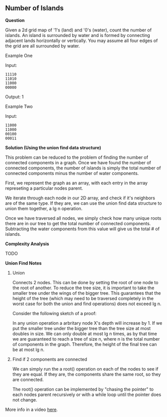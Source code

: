 <h2>Number of Islands</h2>

**Question**

Given a 2d grid map of '1's (land) and '0's (water), count the number of
islands. An island is surrounded by water and is formed by connecting
adjacent lands horizontally or vertically. You may assume all four edges of
the grid are all surrounded by water.

Example One
 
Input:

    11110 
    11010 
    11000 
    00000
 
 Output: 1
 
Example Two 

Input: 
 
    11000 
    11000 
    00100
    00011

**Solution (Using the union find data structure)**

This problem can be reduced to the problem of finding the number of connected
components in a graph. Once we have found the number of connected components,
the number of islands is simply the total number of connected components minus
the number of water components.

First, we represent the graph as an array, with each entry in the array represeting 
a particular nodes parent.

We iterate through each node in our 2D array, and check if it's neighbors 
are of the same type. If they are, we can use the union find data structure to 
union them together, a lg n operation.

Once we have traversed all nodes, we simply check how many unique roots there 
are in our tree to get the total number of connected components. Subtracting
the water components from this value will give us the total # of islands.

**Complexity Analysis**

TODO

**Union Find Notes**

1) Union

    Connects 2 nodes. This can be done by setting the root of one node to the 
    root of another. To reduce the tree size, it is important to take the
    smaller tree under the wings of the bigger tree. This guarantees that the
    height of the tree (which may need to be traversed completely in the worst
    case for both the union and find operations) does not exceed lg n.

    Consider the following sketch of a proof:

    In any union operation a arbritary node X's depth will increase by 1. If we 
    put the smaller tree under the bigger tree than the tree size at most doubles
    in size. We can only double at most lg n times, as by that time we 
    are guaranteed to reach a tree of size n, where n is the total number of 
    components in the graph. Therefore, the height of the final tree can be at 
    most lg n.

2) Find if 2 components are connected

    We can simply run the a root() operation on each of the nodes to see if they
    are equal. If they are, the components share the same root, so they are 
    connected.

    The root() operation can be implemented by "chasing the pointer" to each 
    nodes parent recursively or with a while loop until the pointer does not 
    change.

More info in a video [here](https://www.coursera.org/learn/algorithms-part1/lecture/fjxHC/dynamic-connectivity). 




